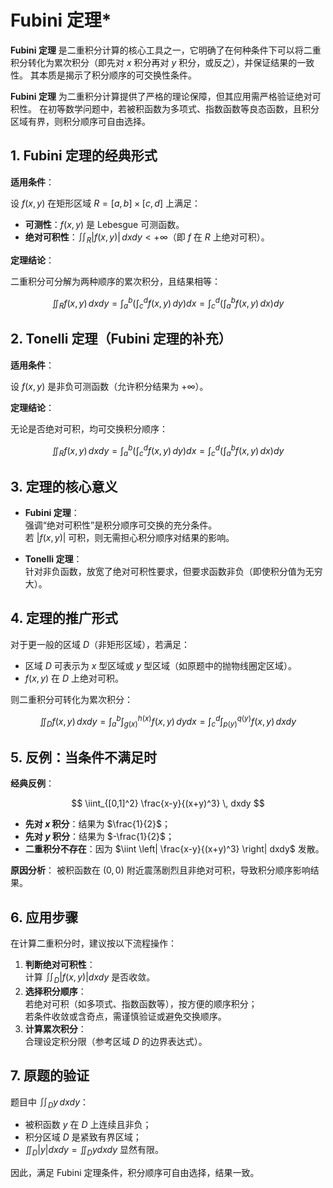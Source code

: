 # Fubini 定理*

**Fubini 定理**
是二重积分计算的核心工具之一，它明确了在何种条件下可以将二重积分转化为累次积分（即先对 $x$ 积分再对 $y$ 积分，或反之），并保证结果的一致性。
其本质是揭示了积分顺序的可交换性条件。

**Fubini 定理**
为二重积分计算提供了严格的理论保障，但其应用需严格验证绝对可积性。
在初等数学问题中，若被积函数为多项式、指数函数等良态函数，且积分区域有界，则积分顺序可自由选择。

## **1. Fubini 定理的经典形式**

**适用条件**：  

设 $f(x, y)$ 在矩形区域 $R = [a, b] \times [c, d]$ 上满足：

- **可测性**：$f(x, y)$ 是 Lebesgue 可测函数。
- **绝对可积性**：$\iint_R |f(x, y)| \, dxdy < +\infty$（即 $f$ 在 $R$ 上绝对可积）。

**定理结论**：  

二重积分可分解为两种顺序的累次积分，且结果相等：

$$
\iint_R f(x, y) \, dxdy
= \int_{a}^{b} \left( \int_{c}^{d} f(x, y) \, dy \right) dx
= \int_{c}^{d} \left( \int_{a}^{b} f(x, y) \, dx \right) dy
$$

## **2. Tonelli 定理（Fubini 定理的补充）**

**适用条件**：  

设 $f(x, y)$ 是非负可测函数（允许积分结果为 $+\infty$）。

**定理结论**：  

无论是否绝对可积，均可交换积分顺序：

$$
\iint_R f(x, y) \, dxdy
= \int_{a}^{b} \left( \int_{c}^{d} f(x, y) \, dy \right) dx
= \int_{c}^{d} \left( \int_{a}^{b} f(x, y) \, dx \right) dy
$$

## **3. 定理的核心意义**

- **Fubini 定理**：  
  强调“绝对可积性”是积分顺序可交换的充分条件。  
  若 $|f(x, y)|$ 可积，则无需担心积分顺序对结果的影响。

- **Tonelli 定理**：  
  针对非负函数，放宽了绝对可积性要求，但要求函数非负（即使积分值为无穷大）。

## **4. 定理的推广形式**

对于更一般的区域 $D$（非矩形区域），若满足：

- 区域 $D$ 可表示为 $x$ 型区域或 $y$ 型区域（如原题中的抛物线圈定区域）。
- $f(x, y)$ 在 $D$ 上绝对可积。

则二重积分可转化为累次积分：

$$
\iint_D f(x, y) \, dxdy
= \int_{a}^{b} \int_{g(x)}^{h(x)} f(x, y) \, dy dx
= \int_{c}^{d} \int_{p(y)}^{q(y)} f(x, y) \, dx dy
$$

## **5. 反例：当条件不满足时**

**经典反例**：  

$$
\iint_{[0,1]^2} \frac{x-y}{(x+y)^3} \, dxdy
$$

- **先对 $x$ 积分**：结果为 $\frac{1}{2}$；
- **先对 $y$ 积分**：结果为 $-\frac{1}{2}$；
- **二重积分不存在**：因为 $\iint \left| \frac{x-y}{(x+y)^3} \right| dxdy$ 发散。

**原因分析**：
被积函数在 $(0,0)$ 附近震荡剧烈且非绝对可积，导致积分顺序影响结果。

## **6. 应用步骤**

在计算二重积分时，建议按以下流程操作：

1. **判断绝对可积性**：  
   计算 $\iint_D |f(x, y)| dxdy$ 是否收敛。
2. **选择积分顺序**：  
   若绝对可积（如多项式、指数函数等），按方便的顺序积分；  
   若条件收敛或含奇点，需谨慎验证或避免交换顺序。
3. **计算累次积分**：  
   合理设定积分限（参考区域 $D$ 的边界表达式）。

## **7. 原题的验证**

题目中 $\iint_D y \, dxdy$：

- 被积函数 $y$ 在 $D$ 上连续且非负；
- 积分区域 $D$ 是紧致有界区域；
- $\iint_D |y| dxdy = \iint_D y dxdy$ 显然有限。

因此，满足 Fubini 定理条件，积分顺序可自由选择，结果一致。
